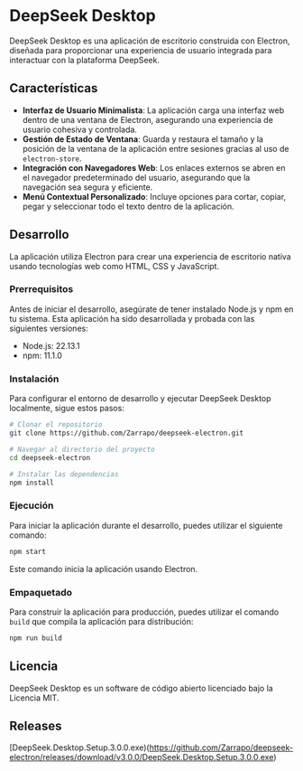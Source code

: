 # DeepSeek Desktop

DeepSeek Desktop es una aplicación de escritorio construida con Electron, diseñada para proporcionar una experiencia de usuario integrada para interactuar con la plataforma DeepSeek.

## Características

- **Interfaz de Usuario Minimalista**: La aplicación carga una interfaz web dentro de una ventana de Electron, asegurando una experiencia de usuario cohesiva y controlada.
- **Gestión de Estado de Ventana**: Guarda y restaura el tamaño y la posición de la ventana de la aplicación entre sesiones gracias al uso de `electron-store`.
- **Integración con Navegadores Web**: Los enlaces externos se abren en el navegador predeterminado del usuario, asegurando que la navegación sea segura y eficiente.
- **Menú Contextual Personalizado**: Incluye opciones para cortar, copiar, pegar y seleccionar todo el texto dentro de la aplicación.

## Desarrollo

La aplicación utiliza Electron para crear una experiencia de escritorio nativa usando tecnologías web como HTML, CSS y JavaScript.

### Prerrequisitos

Antes de iniciar el desarrollo, asegúrate de tener instalado Node.js y npm en tu sistema. Esta aplicación ha sido desarrollada y probada con las siguientes versiones:

- Node.js: 22.13.1
- npm: 11.1.0

### Instalación

Para configurar el entorno de desarrollo y ejecutar DeepSeek Desktop localmente, sigue estos pasos:

```bash
# Clonar el repositorio
git clone https://github.com/Zarrapo/deepseek-electron.git

# Navegar al directorio del proyecto
cd deepseek-electron

# Instalar las dependencias
npm install
```

### Ejecución

Para iniciar la aplicación durante el desarrollo, puedes utilizar el siguiente comando:

```bash
npm start
```

Este comando inicia la aplicación usando Electron.

### Empaquetado

Para construir la aplicación para producción, puedes utilizar el comando `build` que compila la aplicación para distribución:

```bash
npm run build
```

## Licencia

DeepSeek Desktop es un software de código abierto licenciado bajo la Licencia MIT.

## Releases

[DeepSeek.Desktop.Setup.3.0.0.exe)(https://github.com/Zarrapo/deepseek-electron/releases/download/v3.0.0/DeepSeek.Desktop.Setup.3.0.0.exe)
